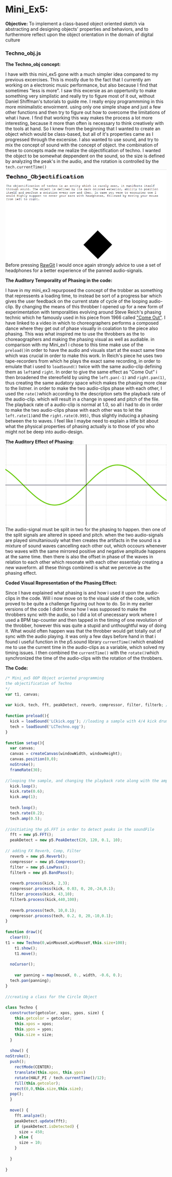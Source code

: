 # Mini_Ex5:
**Objective:**
To implement a class-based object oriented sketch via abstracting and designing objects' properties and behaviors, and to furthermore reflect upon the object orientation in the domain of digital culture

### Techno_obj.js
**The Techno_obj concept:**

I have with this mini_ex5 gone with a much simpler idea compared to my previous excercises. This is mostly due to the fact that I currently am working on a electronic music performance, but also because I find that sometimes "less is more". I saw this excersie as an oppertunity to make something very simplistic and really try to figure most of it out, without Daniel Shiffman's tutorials to guide me. I really enjoy programmming in this more minimalistic envoirment. using only one simple shape and just a few other functions and then try to figure out how to overcome the limitations of what i have. I find that working this way makes the process a lot more interesting, because it more than often is necessary to think creatively with the tools at hand. So I knew from the beginning that I wanted to create an object which would be class-based, but all of it's properties came as I progressed through the excersise. I also wanted to use sound, and try to mix the concept of sound with the concept of object. the combination of these to concepts made me realize the objectification of techno. I wanted the object to be somewhat deppendent on the sound, so the size is defined by analyzing the peak's in the audio, and the rotation is controlled by the ```tech.currentTime()```
</br>
![alt text](https://github.com/L4COUR/Aesthetic_Programming_2018/blob/master/Mini_Ex5/Screen%20Shot%20Mini_Ex5.png "Techno obj 1")
</br>
Before pressing [RawGit](https://cdn.rawgit.com/L4COUR/Aesthetic_Programming_2018/f390cc2b/Mini_Ex5/Source/index.html) I would once again strongly advice to use a set of headphones for a better experience of the panned audio-signals.
</br>

**The Auditory Temporality of Phasing in the code:**

I have in my mini_ex3 repurposed the concept of the trobber as something that repressents a loading time, to instead be sort of a progress bar which gives the user feedback on the current state of cycle of the looping audio-clip. By changing the means of this throbber I opened up for a new form of experimentation with temporalities evolving around Steve Reich's phasing technic which he famously used in his piece from 1966 called ["Come Out"](https://www.youtube.com/watch?v=ouYiTiiY3vg). I have linked to a video in which to choreographers performs a composed dance where they get out of phase visually in coalation to the piece also phasing. This was what inspired me to use the throbbers as the to choreaographers and making the phasing visual as well as audiable. in comparison with my Mini_ex1 i chose to this time make use of the ```preload()```in order to have the audio and visuals start at the exact same time which was crucial in order to make this work. In Reich's piece he uses two tape-recorders from which he plays the exact same recording, in order to emulate that i used to ```loadSound()``` twice with the same audio-clip defining them as ```left```and ```right```. In order to give the same effect as "Come Out" i then broadened the stereofield by using the ```left.pan(-1)``` and ```right.pan(1)```, thus creating the same audatory space which makes the phasing more clear to the listner. in order to make the two audio-clips phase with each other, I used the ```rate()```which according to the description sets the playback rate of the audio-clip. which will result in a change in speed and pitch of the file. The playback rate of a audio-clip is normal at 1.0, so all i had to do in order to make the two audio-clips phase with each other was to let the ```left.rate(1)```and the ```right.rate(0.995)```, thus slightly inducing a phasing between the to waves. I feel like I maybe need to explain a little bit about what the physical properties of phasing actually is to those of you who might not be deep into audio-design.

**The Auditory Effect of Phasing:**
</br>
![alt text](https://github.com/L4COUR/Aesthetic_Programming_2018/blob/master/Mini_Ex3/PhasingGIF.gif "Logo Title Text 1")
</br>
The audio-signal must be split in two for the phasing to happen. then one of the split signals are altered in speed and pitch. when the two audio-signals are played simultaniously what then creates the artifacts in the sound is a mixture of sound waves cancelling each other out, which occours whenever two waves with the same mirrored positive and negative amplitude happens at the same time. then there is also the offset in phase of the waves in relation to each other which resonate with each other essentialy creating a new waveform. all these things combined is what we perceive as the phasing effect.  

**Coded Visual Representation of the Phasing Effect:**

Since I have explained what phasing is and how i used it upon the audio-clips in the code. Will i now move on to the visual side of the code, which proved to be quite a challenge figuring out how to do. So in my earlier versions of the code I didnt know how I was supposed to make the throbbers sync with the audio, so I did a lot of unecessary work where I used a BPM tap-counter and then tapped in the timing of one revolution of the throbber, however this was quite a stupid and unthoughtful way of doing it. What would often happen was that the throbber would get totally out of sync with the audio playing. it was only a few days before hand in that i found i useful function in the p5.sound library ```currentTime()```which enabled me to use the current time in the audio-clips as a variable, which solved my timing issues. I then combined the ```currentTime()``` with the ```rotate()```which synchronized the time of the audio-clips with the rotation of the throbbers.

**The Code:**

```javascript
/* Mini_ex5 OOP Object oriented programming
the objectification of Techno
*/
var t1, canvas;

var kick, tech, fft, peakDetect, reverb, compressor, filter, filterb; //Sound varibles

function preload(){
  kick = loadSound('LCkick.ogg'); //loading a sample with 4/4 kick drum pattern
  tech = loadSound('LCTechno.ogg');
}

function setup(){
  var canvas;
  canvas = createCanvas(windowWidth, windowHeight);
  canvas.position(0,0);
  noStroke();
  frameRate(30);

//looping the sample, and changing the playback rate along with the amplitude
  kick.loop();
  kick.rate(0.6);
  kick.amp(1);

  tech.loop();
  tech.rate(0.2);
  tech.amp(0.5);

//initiating the p5.FFT in order to detect peaks in the soundFile
  fft = new p5.FFT();
  peakDetect = new p5.PeakDetect(20, 120, 0.1, 10);

// adding FX Reverb, Comp, Filter
  reverb = new p5.Reverb();
  compressor = new p5.Compressor();
  filter = new p5.LowPass();
  filterb = new p5.BandPass();

  reverb.process(kick, 2,3);
  compressor.process(kick, 0.03, 0, 20,-24,0.1);
  filter.process(kick, 43,10);
  filterb.process(kick,440,100);

  reverb.process(tech, 10,0.1);
  compressor.process(tech, 0.2, 0, 20,-10,0.1);
}

function draw(){
  clear(0);
t1 = new Techno(0,winMouseX,winMouseY,this.size+100);
    t1.show();
    t1.move();

  noCursor();

    var panning = map(mouseX, 0., width, -0.6, 0.);
  tech.pan(panning);
}

//creating a class for the Circle Object

class Techno {
  constructor(getcolor, xpos, ypos, size) {
    this.getcolor = getcolor;
    this.xpos = xpos;
    this.ypos = ypos;
    this.size = size;
  }

  show() {
noStroke();
  push();
    rectMode(CENTER);
    translate(this.xpos, this.ypos)
    rotate(HALF_PI / tech.currentTime()/12);
    fill(this.getcolor);
    rect(0,0,this.size,this.size);
  pop();
  }

  move() {
    fft.analyze();
    peakDetect.update(fft);
    if (peakDetect.isDetected) {
      size = 450;
    } else {
      size = 10;
    }

  }

}
```


